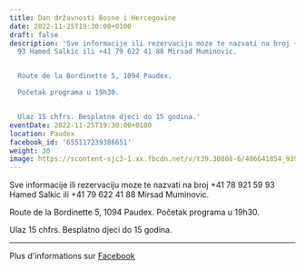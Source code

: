 ```yaml
---
title: Dan državnosti Bosne i Hercegovine
date: 2022-11-25T19:30:00+0100
draft: false
description: 'Sve informacije ili rezervaciju moze te nazvati na broj +41 78 921 59
  93 Hamed Salkic ili +41 79 622 41 88 Mirsad Muminovic.


  Route de la Bordinette 5, 1094 Paudex.

  Početak programa u 19h30.


  Ulaz 15 chfrs. Besplatno djeci do 15 godina.'
eventDate: 2022-11-25T19:30:00+0100
location: Paudex
facebook_id: '655117239386651'
weight: 30
image: https://scontent-sjc3-1.xx.fbcdn.net/v/t39.30808-6/486641854_9399207156841686_1516080123773765506_n.jpg?_nc_cat=103&ccb=1-7&_nc_sid=9e60e4&_nc_ohc=1epFyxVWrqUQ7kNvwHHUJmR&_nc_oc=AdnQOdjDgnRq_xMZ1DQAdAPSvc3mAYfBmqCFw1w5yh6xl8BhgskgcdJOUpdoWBraRJ8&_nc_zt=23&_nc_ht=scontent-sjc3-1.xx&edm=ABTKTjYEAAAA&_nc_gid=ij-Ntx1DKG2o_fIEn_UvlQ&_nc_tpa=Q5bMBQF8ErIq4liD9m1hJyIpPOspu5UCA0IYKqgWioGplt3pjEOJuTJYcr1NGEr8-UhNt6MFKzGeU0l-Zg&oh=00_AfeD9Y6ZSSwwK7fQ4_Guz3dm-xd322vYWjp55PYavjNyPQ&oe=68FF803D
---
```


Sve informacije ili rezervaciju moze te nazvati na broj +41 78 921 59 93 Hamed Salkic ili +41 79 622 41 88 Mirsad Muminovic.

Route de la Bordinette 5, 1094 Paudex.
Početak programa u 19h30.

Ulaz 15 chfrs. Besplatno djeci do 15 godina.

---

Plus d'informations sur [Facebook](https://facebook.com/events/655117239386651)